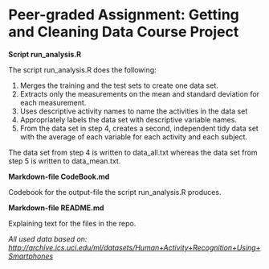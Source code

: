 # Peer-graded Assignment: Getting and Cleaning Data Course Project

**Script run_analysis.R**

The script run_analysis.R does the following:
1. Merges the training and the test sets to create one data set.
2. Extracts only the measurements on the mean and standard deviation for each measurement.
3. Uses descriptive activity names to name the activities in the data set
4. Appropriately labels the data set with descriptive variable names.
5. From the data set in step 4, creates a second, independent tidy data set with the average of each variable for each activity and each subject.

The data set from step 4 is written to data_all.txt whereas the data set from step 5 is written to data_mean.txt.

**Markdown-file	CodeBook.md**

Codebook for the output-file the script run_analysis.R produces.

**Markdown-file README.md**

Explaining text for the files in the repo. 

*All used data based on: http://archive.ics.uci.edu/ml/datasets/Human+Activity+Recognition+Using+Smartphones*
